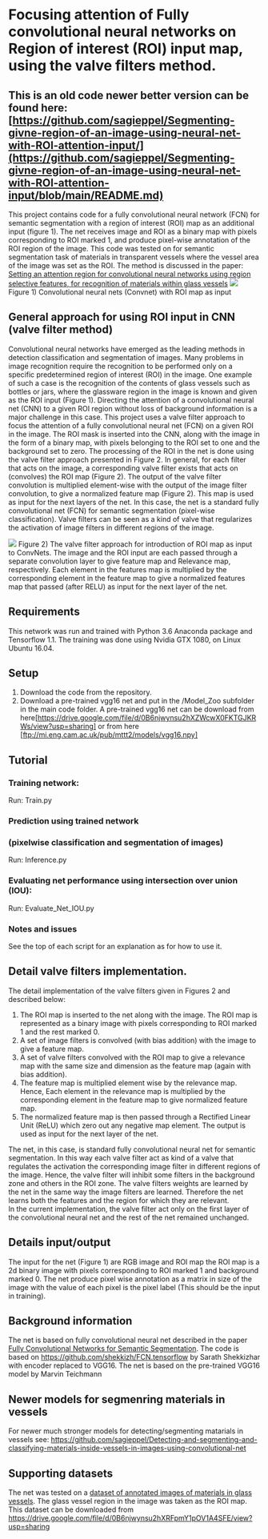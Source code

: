 # Focusing attention of Fully convolutional neural networks on Region of interest (ROI) input map, using the valve filters method. 

## This is an old code newer better version can be found here: [https://github.com/sagieppel/Segmenting-givne-region-of-an-image-using-neural-net-with-ROI-attention-input/](https://github.com/sagieppel/Segmenting-givne-region-of-an-image-using-neural-net-with-ROI-attention-input/blob/main/README.md)

This project contains code for a fully convolutional neural network (FCN) for semantic segmentation with a region of interest (ROI) map as an additional input (figure 1). The net receives image and ROI as a binary map with pixels corresponding to ROI marked 1, and produce pixel-wise annotation of the ROI region of the image.  This code was tested on for semantic segmentation task of materials in transparent vessels where the vessel area of the image was set as the ROI. 
The method is discussed in the paper: [Setting an attention region for convolutional neural networks using region selective features, for recognition of materials within glass vessels](https://arxiv.org/abs/1708.08711)
![](/Figure1.jpg)
Figure 1) Convolutional neural nets (Convnet) with ROI map as input

## General approach for using ROI input in  CNN (valve filter method)
Convolutional neural networks have emerged as the leading methods in detection classification and segmentation of images. Many problems in image recognition require the recognition to be performed only on a specific predetermined region of interest (ROI) in the image. One example of such a case is the recognition of the contents of glass vessels such as bottles or jars, where the glassware region in the image is known and given as the ROI input (Figure 1). Directing the attention of a convolutional neural net (CNN) to a given ROI region without loss of background information is a major challenge in this case. This project uses a valve filter approach to focus the attention of a fully convolutional neural net (FCN) on a given ROI in the image. The ROI mask is inserted into the CNN, along with the image in the form of a binary map, with pixels belonging to the ROI set to one and the background set to zero. The processing of the ROI in the net is done using the valve filter approach presented in Figure 2. In general, for each filter that acts on the image, a corresponding valve filter exists that acts on (convolves) the ROI map (Figure 2). The output of the valve filter convolution is multiplied element-wise with the output of the image filter convolution, to give a normalized feature map (Figure 2). This map is used as input for the next layers of the net. In this case, the net is a standard fully convolutional net (FCN) for semantic segmentation (pixel-wise classification). Valve filters can be seen as a kind of valve that regularizes the activation of image filters in different regions of the image. 


![](/Figure2.png)
Figure 2) The valve filter approach for introduction of ROI map as input to ConvNets. The image and the ROI input are each passed through a separate convolution layer to give feature map and Relevance map, respectively. Each element in the features map is multiplied by the corresponding element in the feature map to give a normalized features map that passed (after RELU) as input for the next layer of the net.

## Requirements
This network was run and trained with Python 3.6  Anaconda package and Tensorflow 1.1. The training was done using Nvidia GTX 1080, on Linux Ubuntu 16.04.

## Setup
1) Download the code from the repository.
2) Download a pre-trained vgg16 net and put in the /Model_Zoo subfolder in the main code folder. A pre-trained vgg16 net can be download from here[https://drive.google.com/file/d/0B6njwynsu2hXZWcwX0FKTGJKRWs/view?usp=sharing] or from here [ftp://mi.eng.cam.ac.uk/pub/mttt2/models/vgg16.npy]

## Tutorial

### Training network:
Run: Train.py

### Prediction using trained network
### (pixelwise classification and segmentation of images)
Run: Inference.py

### Evaluating net performance using intersection over union (IOU):
Run: Evaluate_Net_IOU.py

### Notes and issues
See the top of each script for an explanation as for how to use it.

## Detail valve filters implementation.
The detail  implementation of the valve filters  given in Figures 2 and described below:

1) The ROI map is inserted to the net along with the image. The ROI map is represented as a binary image with pixels corresponding to ROI marked 1 and the rest marked 0. 
2) A set of image filters is convolved (with bias addition) with the image to give a feature map. 
3) A set of valve filters convolved with the ROI map to give a relevance map with the same size and dimension as the feature map (again with bias addition).
4) The feature map is multiplied element wise by the relevance map. Hence,  Each element in the relevance map is multiplied by the corresponding element in the feature map to give normalized feature map. 
5) The normalized feature map is then passed through a Rectified Linear Unit (ReLU)  which zero out any negative map element. The output is used as input for the next layer of the net.  

The net, in this case, is standard fully convolutional neural net for semantic segmentation.
In this way each valve filter act as kind of a valve that regulates the activation the corresponding image filter in different regions of the image. Hence, the valve filter will inhibit some filters in the background zone and others in the ROI zone. 
The valve filters weights are learned by the net in the same way the image filters are learned. Therefore the net learns both the features and the region for which they are relevant.   
In the current implementation, the valve filter act only on the first layer of the convolutional neural net and the rest of the net remained unchanged. 

## Details input/output
The input for the net (Figure 1) are RGB image and ROI map the ROI map is a 2d binary image with pixels corresponding to ROI marked 1 and background marked 0.
The net produce pixel wise annotation as a matrix in size of the image with the value of each pixel is the pixel label (This should be the input in training).

## Background information
The net is based on fully convolutional neural net described in the paper [Fully Convolutional Networks for Semantic Segmentation](https://arxiv.org/pdf/1605.06211.pdf).  The code is based on 
https://github.com/shekkizh/FCN.tensorflow by Sarath Shekkizhar with encoder  replaced to VGG16. The net is based on the pre-trained VGG16 model by Marvin Teichmann

## Newer models for segmenring materials in vessels
For newer much stronger models for detecting/segmenting matarials in vessels see:
https://github.com/sagieppel/Detecting-and-segmenting-and-classifying-materials-inside-vessels-in-images-using-convolutional-net
 

## Supporting datasets
The net was tested on a [dataset of annotated images of materials in glass vessels](https://github.com/sagieppel/Materials-in-Vessels-data-set). The glass vessel region in the image was taken as the ROI map.
This dataset can be downloaded from  https://drive.google.com/file/d/0B6njwynsu2hXRFpmY1pOV1A4SFE/view?usp=sharing
